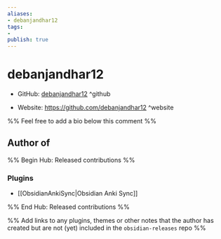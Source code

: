 ```yaml
---
aliases:
- debanjandhar12
tags:
- 
publish: true
---
```


# debanjandhar12

- GitHub: [debanjandhar12](https://github.com/debanjandhar12/) ^github
<!-- - Discord: `@` ^discord-->
- Website: <https://github.com/debanjandhar12> ^website
<!-- - [[Publish sites|Publish site]]: ^publish-->

%% Feel free to add a bio below this comment %%


## Author of

%% Begin Hub: Released contributions %%
### Plugins
- [[ObsidianAnkiSync|Obsidian Anki Sync]]

%% End Hub: Released contributions %%

%% Add links to any plugins, themes or other notes that the author has created but are not (yet) included in the `obsidian-releases` repo %%

<!--
### Unlisted plugins

- 
-->

<!--
### Others

- 
-->

<!--
## Sponsor this author

- [[GitHub sponsors]]: [Sponsor @debanjandhar12 on GitHub Sponsors](https://github.com/sponsors/debanjandhar12) ^github-sponsor
- [[Buy me a coffee]]: ^buy-me-a-coffee
- [[PayPal]]: ^paypal
- [[Patreon]]: ^patreon

-->

<!--
## Follow this author

- [[YouTube Channels|On YouTube]]: ^youtube
- Twitter: ^twitter
- ...
-->